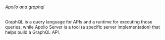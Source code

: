 ###### Apollo and graphql
GraphQL is a query language for APIs and a runtime for executing those queries, while Apollo Server is a tool (a specific server implementation) that helps build a GraphQL API.